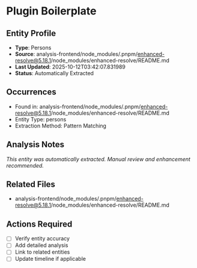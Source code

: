 # Plugin Boilerplate

## Entity Profile
- **Type**: Persons
- **Source**: analysis-frontend/node_modules/.pnpm/enhanced-resolve@5.18.1/node_modules/enhanced-resolve/README.md
- **Last Updated**: 2025-10-12T03:42:07.831989
- **Status**: Automatically Extracted

## Occurrences
- Found in: analysis-frontend/node_modules/.pnpm/enhanced-resolve@5.18.1/node_modules/enhanced-resolve/README.md
- Entity Type: persons
- Extraction Method: Pattern Matching

## Analysis Notes
*This entity was automatically extracted. Manual review and enhancement recommended.*

## Related Files
- analysis-frontend/node_modules/.pnpm/enhanced-resolve@5.18.1/node_modules/enhanced-resolve/README.md

## Actions Required
- [ ] Verify entity accuracy
- [ ] Add detailed analysis
- [ ] Link to related entities
- [ ] Update timeline if applicable
